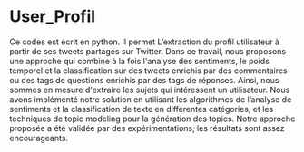 # User_Profil
Ce codes est écrit en python.
Il permet  L’extraction du profil utilisateur à partir de ses tweets partagés sur Twitter.
Dans ce travail, nous proposons une approche qui combine à la fois l'analyse des sentiments, le poids temporel et la classification sur des tweets enrichis par des commentaires ou des tags de questions enrichis par des tags de réponses. Ainsi, nous sommes en mesure d'extraire les sujets qui intéressent un utilisateur. Nous avons implémenté notre solution en utilisant les algorithmes de l’analyse de sentiments et la classification de texte en différentes catégories, et les techniques de topic modeling pour la génération des topics. Notre approche proposée a été validée par des expérimentations, les résultats sont assez encourageants. 
